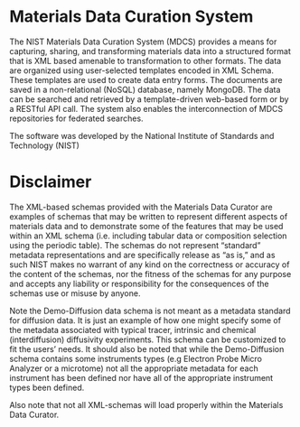 # Materials Data Curation System

The NIST Materials Data Curation System (MDCS) provides a means for capturing, sharing, and transforming materials data
into a structured format that is XML based amenable to transformation to other formats. The data are organized using
user-selected templates encoded in XML Schema. These templates are used to create data entry forms. The documents are
saved in a non-relational (NoSQL) database, namely MongoDB. The data can be searched and retrieved by a template-driven
web-based form or by a RESTful API call. The system also enables the interconnection of MDCS repositories for federated
searches.

The software was developed by the National Institute of Standards and Technology (NIST)

# Disclaimer 

The XML-based schemas provided with the Materials Data Curator are examples of schemas that may be written to represent
different aspects of materials data and to demonstrate some of the features that may be used within an XML schema (i.e.
including tabular data or composition selection using the periodic table). The schemas do not represent “standard”
metadata representations and are specifically release as “as is,” and as such NIST makes no warrant of any kind on the
correctness or accuracy of the content of the schemas, nor the fitness of the schemas for any purpose and accepts any
liability or responsibility for the consequences of the schemas use or misuse by anyone.

Note the Demo-Diffusion data schema is not meant as a metadata standard for diffusion data. It is just an example of
how one might specify some of the metadata associated with typical tracer, intrinsic and chemical (interdiffusion)
diffusivity experiments. This schema can be customized to fit the users’ needs. It should also be noted that while the
Demo-Diffusion schema contains some instruments types (e.g Electron Probe Micro Analyzer or a microtome) not all the
appropriate metadata for each instrument has been defined nor have all of the appropriate instrument types been defined.

Also note that not all XML-schemas will load properly within the Materials Data Curator.
